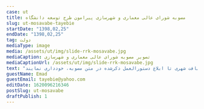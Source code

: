 ```yaml
---
case: ut
title: مصوبه شورای عالی معماری و شهرسازی پیرامون طرح توسعه دانشگاه
slug: ut-mosavabe-tayebie
startDate: "1398,02,25"
endDate: "1398,02,25"
tag: دولت
mediaType: image
media: /assets/ut/img/slide-rrk-mosavabe.jpg
mediaCaption: تصویر مصوبه شورای عالی معماری و شهرسازی
mediaCaptionUrl: /assets/ut/img/slide-rrk-mosavabe.jpg
text: "از متن مصوبه:  بر اساس این مصوبه، حقوق مالکانۀ مردم محدودۀ پیرامونی دانشگاه تهران به آن‌ها بازخواهد گشت و کمیسیون‌های ماده ۵ نیز می‌بایست از تصویب و بررسی هرگونه طرح توسعه کالبدیِ دانشگاه‌های واقع در بافت شهری تا ابلاغ دستورالعمل ذکرشده در متن مصوبه، خودداری نمایند."
guestName: Emad
guestEmail: tayebie@yahoo.com
editDate: 1620096216346
postSlug: ut-mosavabe
draftPublish: 1
---
```

